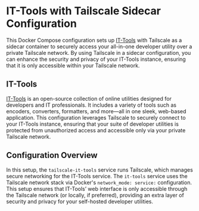 # IT-Tools with Tailscale Sidecar Configuration

This Docker Compose configuration sets up [IT-Tools](https://github.com/CorentinTh/it-tools) with Tailscale as a sidecar container to securely access your all-in-one developer utility over a private Tailscale network. By using Tailscale in a sidecar configuration, you can enhance the security and privacy of your IT-Tools instance, ensuring that it is only accessible within your Tailscale network.

## IT-Tools

[IT-Tools](https://github.com/CorentinTh/it-tools) is an open-source collection of online utilities designed for developers and IT professionals. It includes a variety of tools such as encoders, converters, formatters, and more—all in one sleek, web-based application. This configuration leverages Tailscale to securely connect to your IT-Tools instance, ensuring that your suite of developer utilities is protected from unauthorized access and accessible only via your private Tailscale network.

## Configuration Overview

In this setup, the `tailscale-it-tools` service runs Tailscale, which manages secure networking for the IT-Tools service. The `it-tools` service uses the Tailscale network stack via Docker's `network_mode: service:` configuration. This setup ensures that IT-Tools’ web interface is only accessible through the Tailscale network (or locally, if preferred), providing an extra layer of security and privacy for your self-hosted developer utilities.
